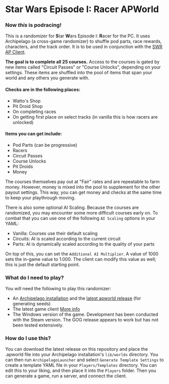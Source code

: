 # Star Wars Episode I: Racer APWorld

### Now ***this*** is podracing!

This is a randomizer for **S**tar **W**ars Episode I: **R**acer for the PC. It uses Archipelago (a cross-game randomizer) to shuffle pod parts, race rewards, characters, and the track order. It is to be used in conjunction with the [SWR AP Client](https://github.com/wcolding/SWR_AP_Client).

**The goal is to complete all 25 courses.** Access to the courses is gated by new items called "Circuit Passes" or "Course Unlocks", depending on your settings. These items are shuffled into the pool of items that span your world and any others you generate with.

#### Checks are in the following places:
* Watto's Shop
* Pit Droid Shop
* On completing races
* On getting first place on select tracks (in vanilla this is how racers are unlocked)

#### Items you can get include:
* Pod Parts (can be progressive)
* Racers
* Circuit Passes
* Course Unlocks
* Pit Droids
* Money

The courses themselves pay out at "Fair" rates and are repeatable to farm money. However, money is mixed into the pool to supplement for the other payout settings. This way, you can get money and checks at the same time to keep your playthrough moving.

There is also some optional AI Scaling. Because the courses are randomized, you may encounter some more difficult courses early on. To combat that you can use one of the following `AI Scaling` options in your YAML:

* Vanilla: Courses use their default scaling
* Circuits: AI is scaled according to the current circuit
* Parts: AI is dynamically scaled according to the quality of your parts

On top of this, you can set the `Additional AI Multiplier`. A value of 1000 sets the in-game value to 1.000. The client can modify this value as well; this is just the default starting point.

### What do I need to play?
You will need the following to play this randomizer:
* An [Archipelago installation](https://github.com/ArchipelagoMW/Archipelago/releases) and the [latest apworld release](https://github.com/wcolding/SWR_apworld/releases) (for generating seeds)
* The latest game client [More info](https://github.com/wcolding/SWR_AP_Client)
* The Windows version of the game. Development has been conducted with the Steam version. The GOG release appears to work but has not been tested extensively.

### How do I use this?
You can download the latest release on this repository and place the .apworld file into your Archipelago installation's `lib/worlds` directory. You can then run `ArchipelagoLauncher` and select `Generate Template Settings` to create a template YAML file in your `Players/Templates` directory. You can edit this to your liking, and then place it into the `Players` folder. Then you can generate a game, run a server, and connect the client.

